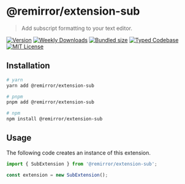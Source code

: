 # @remirror/extension-sub

> Add subscript formatting to your text editor.

[![Version][version]][npm] [![Weekly Downloads][downloads-badge]][npm] [![Bundled size][size-badge]][size] [![Typed Codebase][typescript]](#) [![MIT License][license]](#)

[version]: https://flat.badgen.net/npm/v/@remirror/extension-sub
[npm]: https://npmjs.com/package/@remirror/extension-sub
[license]: https://flat.badgen.net/badge/license/MIT/purple
[size]: https://bundlephobia.com/result?p=@remirror/extension-sub
[size-badge]: https://flat.badgen.net/bundlephobia/minzip/@remirror/extension-sub
[typescript]: https://flat.badgen.net/badge/icon/TypeScript?icon=typescript&label
[downloads-badge]: https://badgen.net/npm/dw/@remirror/extension-sub/red?icon=npm

## Installation

```bash
# yarn
yarn add @remirror/extension-sub

# pnpm
pnpm add @remirror/extension-sub

# npm
npm install @remirror/extension-sub
```

## Usage

The following code creates an instance of this extension.

```ts
import { SubExtension } from '@remirror/extension-sub';

const extension = new SubExtension();
```
